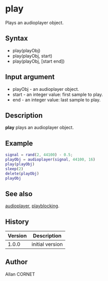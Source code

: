 # play

Plays an audioplayer object.

## Syntax

- play(playObj)
- play(playObj, start)
- play(playObj, [start end])

## Input argument

- playObj - an audioplayer object.
- start - an integer value: first sample to play.
- end - an integer value: last sample to play.

## Description

<b>play</b> plays an audioplayer object.

## Example

```matlab
signal = rand(2, 44100) - 0.5;
playObj = audioplayer(signal, 44100, 16)
play(playObj)
sleep(2)
delete(playObj)
playObj
```

## See also

[audioplayer](audioplayer.md), [playblocking](playblocking.md).

## History

| Version | Description     |
| ------- | --------------- |
| 1.0.0   | initial version |

## Author

Allan CORNET
